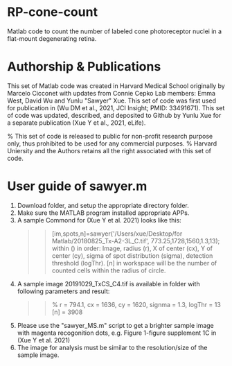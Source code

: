 # RP-cone-count
Matlab code to count the number of labeled cone photoreceptor nuclei in a flat-mount degenerating retina.

# Authorship & Publications
This set of Matlab code was created in Harvard Medical School originally by Marcelo Cicconet with updates from Connie Cepko Lab members: Emma West, David Wu and Yunlu "Sawyer" Xue.
This set of code was first used for publication in (Wu DM et al., 2021, JCI Insight; PMID: 33491671).
This set of code was updated, described, and deposited to Github by Yunlu Xue for a separate publication (Xue Y et al., 2021, eLife).

% This set of code is released to public for non-profit research purpose only, thus prohibited to be used for any commercial purposes.
% Harvard Uniersity and the Authors retains all the right associated with this set of code.

# User guide of sawyer.m
1. Download <Spot Detection Code> folder, and setup the appropriate directory folder.
2. Make sure the MATLAB program installed appropriate APPs.
3. A sample Commond for (Xue Y et al. 2021) looks like this:
     >> [im,spots,n]=sawyer('/Users/xue/Desktop/for Matlab/20180825_Tx-A2-3L_C.tif', 773.25,1728,1560,1.3,13);
      within () in order: Image, radius (r), X of center (cx), Y of center (cy), sigma of spot distribution (sigma), detection threshold (logThr).
      [n] in workspace will be the number of counted cells within the radius of circle.
4. A sample image 20191029_TxCS_C4.tif is available in <sample image> folder with following parameters and result:
     >> % r = 794.1, cx =	1636, cy = 1620, signma = 1.3, logThr = 13
     [n] = 3908
5. Please use the "sawyer_MS.m" script to get a brighter sample image with magenta recogonition dots, e.g. Figure 1-figure supplement 1C in (Xue Y et al. 2021)
6. The image for analysis must be similar to the resolution/size of the sample image.

